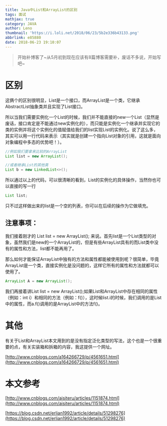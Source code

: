 ```yaml
---
title: Java中List和ArrayList的区别
tags: 面试
mathjax: true
category: JAVA
author: Leno
thumbnail: 'https://i.loli.net/2018/06/23/5b2e336b43133.png'
abbrlink: e85880
date: 2018-06-23 19:10:07
---
```


>开始补博客了~从5月初到现在应该有8篇博客需要补，废话不多说，开始写吧~

# 区别 #

这俩个的区别很明显，List是一个接口，而ArrayList是一个类，它继承AbstractList抽象类并且实现了List接口。

所以当我们需要实例化一个List的时候，我们并不能直接的new一个List（显然是废话，接口肯定是不能通过new实例化的），而只能是实例化一个继承并实现它的类的实例并将这个实例化的值赋值给我们的list实现List的实例化。说了这么多，其实可以用一行代码来表示（其实就是创建一个指向List对象的引用，这就是面向对象编程中多态的优势吧！）。

```Java
//例如我们要拿来比较的ArrayList
List list = new ArrayList();

//或者继承List的其他类
List b = new LinkedList<>();
```

所以通过以上的代码，可以很清晰的看到，List的实例化的具体操作，当然你也可以直接的写一行

```Java
List list;
```

只不过这样做出来的list是一个空的列表，你可以在后续的操作为它做填充。

## 注意事项： ##

我们接着刚才的  List list = new ArrayList();  来说。首先list是一个List类型的对象，虽然我们是new的一个ArrayList的，但是有些ArrayList具有的而List类中没有的属性和方法，list都不能再用了。

那么如何才能保证ArrayList中独有的方法和属性都能被使用到呢？很简单，毕竟ArrayList是一个类，直接实例化是没问题的，这样它所有的属性和方法就都可以使用了。

```Java
ArrayList A = new ArrayList();
```

我们再接着讲List list = new ArrayList();如果List和ArrayList中存在相同的属性（例如：int i）和相同的方法（例如：f()），这时候list.i的时候，我们调用的是List中的属性，而a.f()调用的是ArrayList中的方法f()。

# 其他 #

有关于List和ArrayList本文用到的是没有指定泛化类型的写法，这个也是一个很重要的点，有关实装箱和拆箱的内容，我这提供一个网址。

[http://www.cnblogs.com/a164266729/p/4561651.html](http://www.cnblogs.com/a164266729/p/4561651.html)

# 本文参考 #

[http://www.cnblogs.com/aisiteru/articles/1151874.html](http://www.cnblogs.com/aisiteru/articles/1151874.html)

[https://blog.csdn.net/erlian1992/article/details/51298276](https://blog.csdn.net/erlian1992/article/details/51298276)